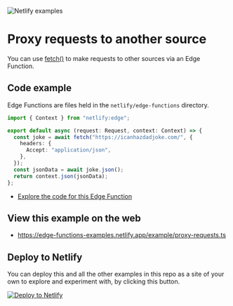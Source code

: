 ![Netlify examples](https://user-images.githubusercontent.com/5865/159468750-df1c2783-39b2-40da-9c0f-971f72a7ea3f.png)

# Proxy requests to another source

You can use [fetch()](https://developer.mozilla.org/en-US/docs/Web/API/fetch) to make requests to other sources via an
Edge Function.

## Code example

Edge Functions are files held in the `netlify/edge-functions` directory.

```ts
import { Context } from "netlify:edge";

export default async (request: Request, context: Context) => {
  const joke = await fetch("https://icanhazdadjoke.com/", {
    headers: {
      Accept: "application/json",
    },
  });
  const jsonData = await joke.json();
  return context.json(jsonData);
};
```

- [Explore the code for this Edge Function](../../netlify/edge-functions/proxy-requests.ts)

## View this example on the web

- https://edge-functions-examples.netlify.app/example/proxy-requests.ts

## Deploy to Netlify

You can deploy this and all the other examples in this repo as a site of your own to explore and experiment with, by
clicking this button.

[![Deploy to Netlify](https://www.netlify.com/img/deploy/button.svg)](https://app.netlify.com/start/deploy?repository=https://github.com/netlify/edge-functions-examples&utm_campaign=devex&utm_source=edge-functions-examples&utm_medium=web&utm_content=Deploy%20Edge%20Functions%20Examples%20to%20Netlify)
